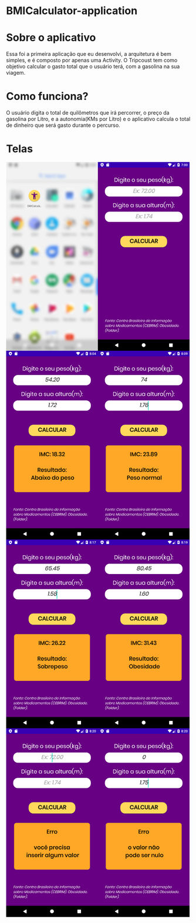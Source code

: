 # BMICalculator-application

# Sobre o aplicativo

Essa foi a primeira aplicação que eu desenvolvi, a arquitetura é bem simples, e é composto por apenas uma Activity. 
O Tripcoust tem como objetivo calcular o gasto total que o usuário terá, com a gasolina na sua viagem.

# Como funciona?

O usuário digita o total de quilômetros que irá percorrer, o preço da gasolina por Litro, e a autonomia(KMs por Litro) e o 
aplicativo calcula o total de dinheiro que será gasto durante o percurso.

# Telas

<img alt="imagem da tela inicial" src="https://github.com/MariaLuiza-CS/BMICalculator-application/blob/master/photoicon01.png" width="250" align="left">
<img alt="imagem da tela com dados" src="https://github.com/MariaLuiza-CS/BMICalculator-application/blob/master/photo01.png" width="250" align="left">
<img alt="imagem da tela inicial" src="https://github.com/MariaLuiza-CS/BMICalculator-application/blob/master/photoabaixo.png" width="250" align="left">
<img alt="imagem da tela com dados" src="https://github.com/MariaLuiza-CS/BMICalculator-application/blob/master/photonormal.png" width="250" align="left"> 
<img alt="imagem da tela inicial" src="https://github.com/MariaLuiza-CS/BMICalculator-application/blob/master/photosobre.png" width="250" align="left">
<img alt="imagem da tela com dados" src="https://github.com/MariaLuiza-CS/BMICalculator-application/blob/master/photoobesidade.png" width="250" align="left"> 
<img alt="imagem da tela inicial" src="https://github.com/MariaLuiza-CS/BMICalculator-application/blob/master/photonull.png" width="250" align="left">
<img alt="imagem da tela inicial" src="https://github.com/MariaLuiza-CS/BMICalculator-application/blob/master/photonulo.png" width="250" align="left">

